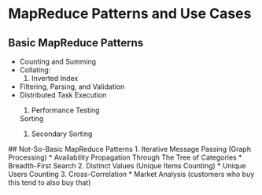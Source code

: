 <h1>MapReduce Patterns and Use Cases</h1>

## Basic MapReduce Patterns
<ul>
 <li>Counting and Summing</li>
 <li>Collating: 
  <ol> 
   <li> Inverted Index</li>
  </ol>
<li>Filtering, Parsing, and Validation</li>
<li>Distributed Task Execution</li>
 <ol type = "1"> 
  <li>Performance Testing</li>
 </ol> 
</li>Sorting</li>
 <ol type = "1"> 
  <li>Secondary Sorting</li>
 </ol> 
</ul>
## Not-So-Basic MapReduce Patterns
1. Iterative Message Passing (Graph Processing)
  * Availability Propagation Through The Tree of Categories
  * Breadth-First Search
2. Distinct Values (Unique Items Counting)
  * Unique Users Counting
3. Cross-Correlation
  * Market Analysis (customers who buy this tend to also buy that)
